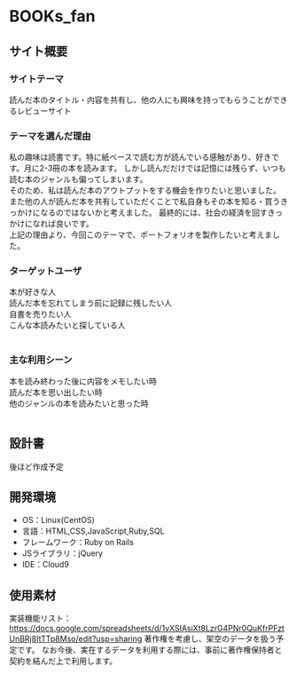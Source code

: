 # BOOKs_fan

## サイト概要
### サイトテーマ
読んだ本のタイトル・内容を共有し、他の人にも興味を持ってもらうことができるレビューサイト
​
### テーマを選んだ理由
私の趣味は読書です。特に紙ベースで読む方が読んでいる感触があり、好きです。月に2-3冊の本を読みます。
しかし読んだだけでは記憶には残らず、いつも読む本のジャンルも偏ってしまいます。<br>
そのため、私は読んだ本のアウトプットをする機会を作りたいと思いました。
また他の人が読んだ本を共有していただくことで私自身もその本を知る・買うきっかけになるのではないかと考えました。
最終的には、社会の経済を回すきっかけになれば良いです。<br>
上記の理由より、今回このテーマで、ポートフォリオを製作したいと考えました。
​
### ターゲットユーザ
本が好きな人<br>
読んだ本を忘れてしまう前に記録に残したい人<br>
自書を売りたい人<br>
こんな本読みたいと探している人<br>
​
### 主な利用シーン
本を読み終わった後に内容をメモしたい時<br>
読んだ本を思い出したい時<br>
他のジャンルの本を読みたいと思った時<br>
​
## 設計書
後ほど作成予定
​
## 開発環境
- OS：Linux(CentOS)
- 言語：HTML,CSS,JavaScript,Ruby,SQL
- フレームワーク：Ruby on Rails
- JSライブラリ：jQuery
- IDE：Cloud9
​
## 使用素材
実装機能リスト：https://docs.google.com/spreadsheets/d/1vXSIAsiXt8LzrG4PNr0QuKfrPFztUnBRj8ItTTp8Mso/edit?usp=sharing
著作権を考慮し、架空のデータを扱う予定です。
なお今後、実在するデータを利用する際には、事前に著作権保持者と契約を結んだ上で利用します。